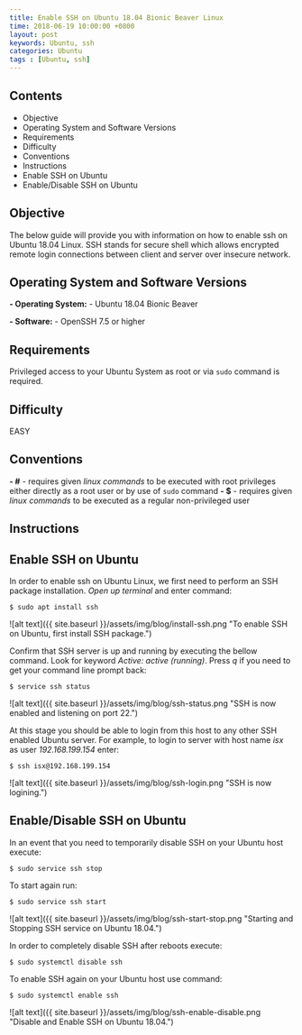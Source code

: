 ```yaml
---
title: Enable SSH on Ubuntu 18.04 Bionic Beaver Linux
time: 2018-06-19 10:00:00 +0800
layout: post
keywords: Ubuntu, ssh
categories: Ubuntu
tags : [Ubuntu, ssh]
---
```


## Contents

<!-- MarkdownTOC -->

- Objective
- Operating System and Software Versions
- Requirements
- Difficulty
- Conventions
- Instructions
- Enable SSH on Ubuntu
- Enable/Disable SSH on Ubuntu

<!-- /MarkdownTOC -->


## Objective

The below guide will provide you with information on how to enable ssh on Ubuntu 18.04 Linux. SSH stands for secure shell which allows encrypted remote login connections between client and server over insecure network.

## Operating System and Software Versions

**- Operating System:** - Ubuntu 18.04 Bionic Beaver

**- Software:** - OpenSSH 7.5 or higher

## Requirements

Privileged access to your Ubuntu System as root or via `sudo` command is required.

## Difficulty

EASY

## Conventions

**- #** - requires given *linux commands* to be executed with root privileges either directly as a root user or by use of `sudo` command
**- $** - requires given *linux commands* to be executed as a regular non-privileged user

## Instructions

## Enable SSH on Ubuntu

In order to enable ssh on Ubuntu Linux, we first need to perform an SSH package installation. *Open up terminal* and enter command:

```
$ sudo apt install ssh
```

![alt text]({{ site.baseurl }}/assets/img/blog/install-ssh.png "To enable SSH on Ubuntu, first install SSH package.")

Confirm that SSH server is up and running by executing the bellow command. Look for keyword *Active: active (running)*. Press *q* if you need to get your command line prompt back:

```
$ service ssh status
```

![alt text]({{ site.baseurl }}/assets/img/blog/ssh-status.png "SSH is now enabled and listening on port 22.")

At this stage you should be able to login from this host to any other SSH enabled Ubuntu server. For example, to login to server with host name *isx* as user *192.168.199.154* enter:

```
$ ssh isx@192.168.199.154
```

![alt text]({{ site.baseurl }}/assets/img/blog/ssh-login.png "SSH is now logining.")

## Enable/Disable SSH on Ubuntu

In an event that you need to temporarily disable SSH on your Ubuntu host execute:


```
$ sudo service ssh stop
```

To start again run:

```
$ sudo service ssh start
```

![alt text]({{ site.baseurl }}/assets/img/blog/ssh-start-stop.png "Starting and Stopping SSH service on Ubuntu 18.04.")

In order to completely disable SSH after reboots execute:

```
$ sudo systemctl disable ssh
```

To enable SSH again on your Ubuntu host use command:

```
$ sudo systemctl enable ssh
```

![alt text]({{ site.baseurl }}/assets/img/blog/ssh-enable-disable.png "Disable and Enable SSH on Ubuntu 18.04.")